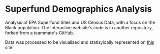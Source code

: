 # Superfund Demographics Analysis
Analysis of EPA Superfund Sites and US Census Data, with a focus on the Black population. The interactive website's code is in another repository, forked from a teammate's GitHub.

Data was processed to be visualized and statisyically represented on [this](https://ertomz.github.io/h4bl-superfund-website/) site!

